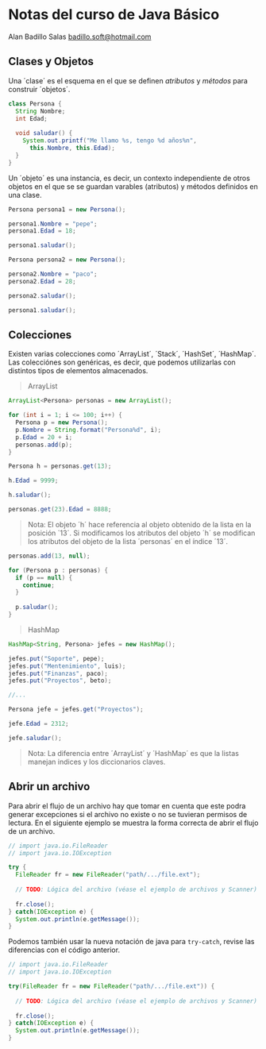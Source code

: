 # Notas del curso de Java Básico

Alan Badillo Salas <badillo.soft@hotmail.com>

## Clases y Objetos

Una ´clase´ es el esquema en el que se definen
*atributos* y *métodos* para construir ´objetos´.

~~~java
class Persona {
  String Nombre;
  int Edad;
  
  void saludar() {
    System.out.printf("Me llamo %s, tengo %d años%n",
      this.Nombre, this.Edad);
  }
}
~~~

Un ´objeto´ es una instancia, es decir, un contexto
independiente de otros objetos en el que se se guardan
varables (atributos) y métodos definidos en una clase.

~~~java
Persona persona1 = new Persona();

persona1.Nombre = "pepe";
persona1.Edad = 18;

persona1.saludar();

Persona persona2 = new Persona();

persona2.Nombre = "paco";
persona2.Edad = 28;

persona2.saludar();

persona1.saludar();
~~~

## Colecciones

Existen varias colecciones como ´ArrayList´, ´Stack´, ´HashSet´,
´HashMap´. Las colecciónes son genéricas, es decir, que podemos utilizarlas
con distintos tipos de elementos almacenados.

> ArrayList

~~~java
ArrayList<Persona> personas = new ArrayList();

for (int i = 1; i <= 100; i++) {
  Persona p = new Persona();
  p.Nombre = String.format("Persona%d", i);
  p.Edad = 20 + i;
  personas.add(p);
}

Persona h = personas.get(13);

h.Edad = 9999;

h.saludar();

personas.get(23).Edad = 8888;
~~~

> Nota: El objeto ´h´ hace referencia al objeto obtenido de la lista
en la posición ´13´. Si modificamos los atributos del objeto ´h´
se modifican los atributos del objeto de la lista ´personas´ en el
índice ´13´.

~~~java
personas.add(13, null);

for (Persona p : personas) {
  if (p == null) {
    continue;
  }
  
  p.saludar();
}
~~~

> HashMap

~~~java
HashMap<String, Persona> jefes = new HashMap();

jefes.put("Soporte", pepe);
jefes.put("Mentenimiento", luis);
jefes.put("Finanzas", paco);
jefes.put("Proyectos", beto);

//...

Persona jefe = jefes.get("Proyectos");

jefe.Edad = 2312;

jefe.saludar();
~~~

> Nota: La diferencia entre ´ArrayList´ y ´HashMap´ es que la listas
manejan indices y los diccionarios claves.

## Abrir un archivo

Para abrir el flujo de un archivo hay que tomar en cuenta que este podra generar excepciones
si el archivo no existe o no se tuvieran permisos de lectura. En el siguiente ejemplo se muestra la forma correcta de abrir el flujo
de un archivo.

~~~java
// import java.io.FileReader
// import java.io.IOException

try {
  FileReader fr = new FileReader("path/.../file.ext");
  
  // TODO: Lógica del archivo (véase el ejemplo de archivos y Scanner)
  
  fr.close();
} catch(IOException e) {
  System.out.println(e.getMessage());
}
~~~

Podemos también usar la nueva notación de java para `try-catch`, revise las diferencias con el código anterior.

~~~java
// import java.io.FileReader
// import java.io.IOException

try(FileReader fr = new FileReader("path/.../file.ext")) {
   
  // TODO: Lógica del archivo (véase el ejemplo de archivos y Scanner)
  
  fr.close();
} catch(IOException e) {
  System.out.println(e.getMessage());
}
~~~

